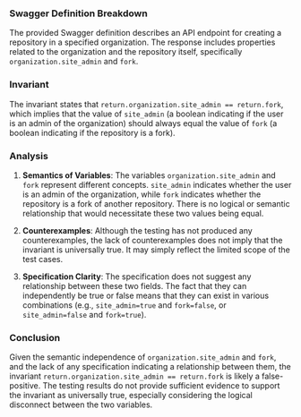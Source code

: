 ### Swagger Definition Breakdown
The provided Swagger definition describes an API endpoint for creating a repository in a specified organization. The response includes properties related to the organization and the repository itself, specifically `organization.site_admin` and `fork`.

### Invariant
The invariant states that `return.organization.site_admin == return.fork`, which implies that the value of `site_admin` (a boolean indicating if the user is an admin of the organization) should always equal the value of `fork` (a boolean indicating if the repository is a fork).

### Analysis
1. **Semantics of Variables**: The variables `organization.site_admin` and `fork` represent different concepts. `site_admin` indicates whether the user is an admin of the organization, while `fork` indicates whether the repository is a fork of another repository. There is no logical or semantic relationship that would necessitate these two values being equal. 

2. **Counterexamples**: Although the testing has not produced any counterexamples, the lack of counterexamples does not imply that the invariant is universally true. It may simply reflect the limited scope of the test cases. 

3. **Specification Clarity**: The specification does not suggest any relationship between these two fields. The fact that they can independently be true or false means that they can exist in various combinations (e.g., `site_admin=true` and `fork=false`, or `site_admin=false` and `fork=true`). 

### Conclusion
Given the semantic independence of `organization.site_admin` and `fork`, and the lack of any specification indicating a relationship between them, the invariant `return.organization.site_admin == return.fork` is likely a false-positive. The testing results do not provide sufficient evidence to support the invariant as universally true, especially considering the logical disconnect between the two variables.
